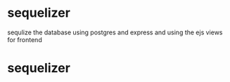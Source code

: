 # sequelizer
sequlize the database using postgres and express and using the ejs views for frontend
# sequelizer
